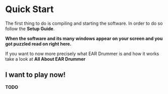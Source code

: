 # Quick Start

The first thing to do is compiling and starting the software.
In order to do so follow the **Setup Guide**.

**When the software and its many windows appear on your screen and you got puzzled read on right here.**

If you want to now more precisely what EAR Drummer is and how it works take a look at **All About EAR Drummer**

## I want to play now!

**TODO**
